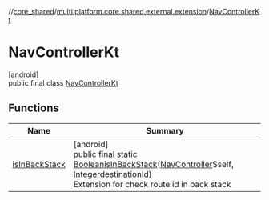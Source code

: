 //[core_shared](../../../index.md)/[multi.platform.core.shared.external.extension](../index.md)/[NavControllerKt](index.md)

# NavControllerKt

[android]\
public final class [NavControllerKt](index.md)

## Functions

| Name | Summary |
|---|---|
| [isInBackStack](is-in-back-stack.md) | [android]<br>public final static [Boolean](https://developer.android.com/reference/kotlin/java/lang/Boolean.html)[isInBackStack](is-in-back-stack.md)([NavController](https://developer.android.com/reference/kotlin/androidx/navigation/NavController.html)$self, [Integer](https://developer.android.com/reference/kotlin/java/lang/Integer.html)destinationId)<br>Extension for check route id in back stack |
